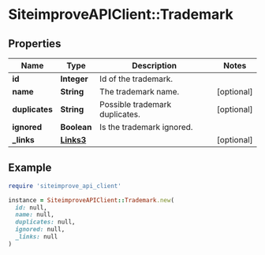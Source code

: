 # SiteimproveAPIClient::Trademark

## Properties

| Name | Type | Description | Notes |
| ---- | ---- | ----------- | ----- |
| **id** | **Integer** | Id of the trademark. |  |
| **name** | **String** | The trademark name. | [optional] |
| **duplicates** | **String** | Possible trademark duplicates. | [optional] |
| **ignored** | **Boolean** | Is the trademark ignored. |  |
| **_links** | [**Links3**](Links3.md) |  | [optional] |

## Example

```ruby
require 'siteimprove_api_client'

instance = SiteimproveAPIClient::Trademark.new(
  id: null,
  name: null,
  duplicates: null,
  ignored: null,
  _links: null
)
```

